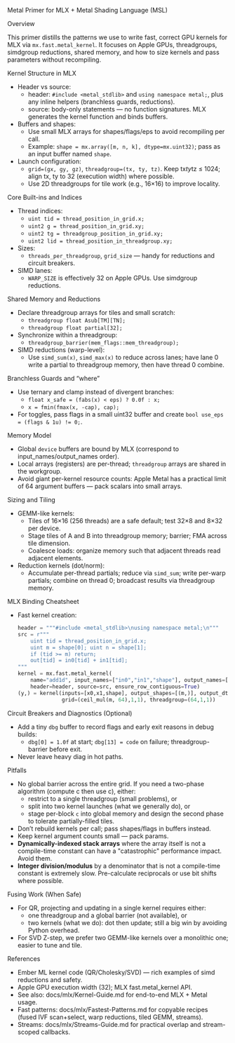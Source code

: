 Metal Primer for MLX + Metal Shading Language (MSL)

Overview

This primer distills the patterns we use to write fast, correct GPU kernels for MLX via `mx.fast.metal_kernel`. It focuses on Apple GPUs, threadgroups, simdgroup reductions, shared memory, and how to size kernels and pass parameters without recompiling.

Kernel Structure in MLX

- Header vs source:
  - header: `#include <metal_stdlib>` and `using namespace metal;`, plus any inline helpers (branchless guards, reductions).
  - source: body-only statements — no function signatures. MLX generates the kernel function and binds buffers.
- Buffers and shapes:
  - Use small MLX arrays for shapes/flags/eps to avoid recompiling per call.
  - Example: `shape = mx.array([m, n, k], dtype=mx.uint32)`; pass as an input buffer named `shape`.
- Launch configuration:
  - `grid=(gx, gy, gz)`, `threadgroup=(tx, ty, tz)`. Keep tx*ty*tz ≤ 1024; align tx, ty to 32 (execution width) where possible.
  - Use 2D threadgroups for tile work (e.g., 16×16) to improve locality.

Core Built-ins and Indices

- Thread indices:
  - `uint tid = thread_position_in_grid.x;`
  - `uint2 g = thread_position_in_grid.xy;`
  - `uint2 tg = threadgroup_position_in_grid.xy;`
  - `uint2 lid = thread_position_in_threadgroup.xy;`
- Sizes:
  - `threads_per_threadgroup`, `grid_size` — handy for reductions and circuit breakers.
- SIMD lanes:
  - `WARP_SIZE` is effectively 32 on Apple GPUs. Use simdgroup reductions.

Shared Memory and Reductions

- Declare threadgroup arrays for tiles and small scratch:
  - `threadgroup float Asub[TM][TN];`
  - `threadgroup float partial[32];`
- Synchronize within a threadgroup:
  - `threadgroup_barrier(mem_flags::mem_threadgroup);`
- SIMD reductions (warp-level):
  - Use `simd_sum(x)`, `simd_max(x)` to reduce across lanes; have lane 0 write a partial to threadgroup memory, then have thread 0 combine.

Branchless Guards and “where”

- Use ternary and clamp instead of divergent branches:
  - `float x_safe = (fabs(x) < eps) ? 0.0f : x;`
  - `x = fmin(fmax(x, -cap), cap);`
- For toggles, pass flags in a small uint32 buffer and create `bool use_eps = (flags & 1u) != 0;`.

Memory Model

- Global `device` buffers are bound by MLX (correspond to input_names/output_names order).
- Local arrays (registers) are per-thread; `threadgroup` arrays are shared in the workgroup.
- Avoid giant per-kernel resource counts: Apple Metal has a practical limit of 64 argument buffers — pack scalars into small arrays.

Sizing and Tiling

- GEMM-like kernels:
  - Tiles of 16×16 (256 threads) are a safe default; test 32×8 and 8×32 per device.
  - Stage tiles of A and B into threadgroup memory; barrier; FMA across tile dimension.
  - Coalesce loads: organize memory such that adjacent threads read adjacent elements.
- Reduction kernels (dot/norm):
  - Accumulate per-thread partials; reduce via `simd_sum`; write per-warp partials; combine on thread 0; broadcast results via threadgroup memory.

MLX Binding Cheatsheet

- Fast kernel creation:
  ```python
  header = """#include <metal_stdlib>\nusing namespace metal;\n"""
  src = r"""
      uint tid = thread_position_in_grid.x;
      uint m = shape[0]; uint n = shape[1];
      if (tid >= m) return;
      out[tid] = in0[tid] + in1[tid];
  """
  kernel = mx.fast.metal_kernel(
      name="add1d", input_names=["in0","in1","shape"], output_names=["out"],
      header=header, source=src, ensure_row_contiguous=True)
  (y,) = kernel(inputs=[x0,x1,shape], output_shapes=[(m,)], output_dtypes=[x0.dtype],
                grid=(ceil_mul(m, 64),1,1), threadgroup=(64,1,1))
  ```

Circuit Breakers and Diagnostics (Optional)

- Add a tiny `dbg` buffer to record flags and early exit reasons in debug builds:
  - `dbg[0] = 1.0f` at start; `dbg[13] = code` on failure; threadgroup-barrier before exit.
- Never leave heavy diag in hot paths.

Pitfalls

- No global barrier across the entire grid. If you need a two-phase algorithm (compute c then use c), either:
  - restrict to a single threadgroup (small problems), or
  - split into two kernel launches (what we generally do), or
  - stage per-block `c` into global memory and design the second phase to tolerate partially-filled tiles.
- Don’t rebuild kernels per call; pass shapes/flags in buffers instead.
- Keep kernel argument counts small — pack params.
- **Dynamically-indexed stack arrays** where the array itself is not a compile-time constant can have a "catastrophic" performance impact. Avoid them.
- **Integer division/modulus** by a denominator that is not a compile-time constant is extremely slow. Pre-calculate reciprocals or use bit shifts where possible.

Fusing Work (When Safe)

- For QR, projecting and updating in a single kernel requires either:
  - one threadgroup and a global barrier (not available), or
  - two kernels (what we do): dot then update; still a big win by avoiding Python overhead.
- For SVD Z-step, we prefer two GEMM-like kernels over a monolithic one; easier to tune and tile.

References

- Ember ML kernel code (QR/Cholesky/SVD) — rich examples of simd reductions and safety.
- Apple GPU execution width (32); MLX fast.metal_kernel API.
- See also: docs/mlx/Kernel-Guide.md for end-to-end MLX + Metal usage.
 - Fast patterns: docs/mlx/Fastest-Patterns.md for copyable recipes (fused IVF scan+select, warp reductions, tiled GEMM, streams).
 - Streams: docs/mlx/Streams-Guide.md for practical overlap and stream-scoped callbacks.
